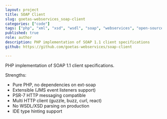 ```yaml
---
layout: project
title: SOAP Client
slug: goetas-webservices_soap-client
categories: ["code"]
tags: ["php", "xml", "xsd", "wsdl", "soap", "webservices", "open-source"]
published: true
role: author
description: PHP implementation of SOAP 1.1 client specifications
github: https://github.com/goetas-webservices/soap-client

---
```


PHP implementation of SOAP 1.1 client specifications.

Strengths:

- Pure PHP, no dependencies on ext-soap
- Extensible (JMS event listeners support)
- PSR-7 HTTP messaging compatible
- Multi HTTP client (guzzle, buzz, curl, react)
- No WSDL/XSD parsing on production
- IDE type hinting support

